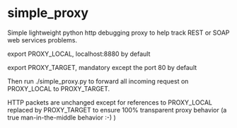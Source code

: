 # simple_proxy
Simple lightweight python http debugging proxy to help track REST or SOAP web services problems.

export PROXY_LOCAL, localhost:8880 by default

export PROXY_TARGET, mandatory except the port 80 by default

Then run ./simple_proxy.py to forward all incoming request on PROXY_LOCAL to PROXY_TARGET.

HTTP packets are unchanged except for references to PROXY_LOCAL replaced by PROXY_TARGET to ensure 100% transparent proxy behavior (a true man-in-the-middle behavior :-) )
